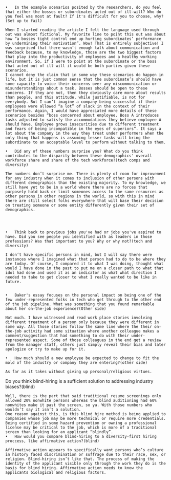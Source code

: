 	•	In the example scenarios posited by the researchers, do you feel that either the bosses or subordinates acted out of ill-will? Who do you feel was most at fault? If it's difficult for you to choose, why? (Set up to fail)

	When I started reading the article I felt the language used through out was almost fictional. My favorite line to point this out was about how “a bosses tight control end up hurting subordinates’ performance by undermining their motivation”. Wow! That is entirely subjective! I was surprised that there wasn’t enough talk about communication and feedback because, to my knowledge, those are the two biggest factors that play into the productivity of employees and a healthy working environment. So, if I were to point at the subordinate or the boss that acted out of ill will it would be both parties given these scenarios. 
	I cannot deny the claim that in some way these scenarios do happen in life, but it is just common sense that the subordinate’s should have some capacity to voice their concerns over any miscommunication or misunderstandings about a task. Bosses should be open to these concerns. If they are not, then they obviously care more about results than people, and this attitude, while justifiable, is not for everybody. But I can’t imagine a company being successful if their employees were allowed “a lot” of slack in the context of their performance. Again, I would have appreciated more details of these scenarios besides “boss concerned about employee. Boss A introduces tasks adjusted to satisfy the accommodations they believe employee A should have. Employee grows insecurities due to different treatment and fears of being incompatible in the eyes of superiors”. It says a lot about the company in the way they treat under performers when the only thing that happens is assuming lesser tasks will bring the subordinate to an acceptable level to perform without talking to them.

	•	Did any of these numbers surprise you? What do you think contributes to the disparity between these demographics' overall workforce share and share of the tech workforce?(tech comps and diversity)

	The numbers don’t surprise me. There is plenty of room for improvement for any industry when it comes to inclusion of other persons with different demographics than the existing majority. To my knowledge, we still have yet to be in a world where there are no forces that purposely hold back or limit someones access to the same resources as other persons in other regions in the world, so with this in mind there are still select folks everywhere that will base their decision on treating someone or some entity differently given their set of demographics. 




	•	Think back to previous jobs you've had or jobs you've aspired to have. Did you see people you identified with as leaders in those professions? Was that important to you? Why or why not?(tech and diversity)

	I don’t have specific persons in mind, but I will say there were instances where I imagined what that person had to do to be where they are today. Of course, I compared it to what I was doing, thought what would I have done in the past to put me on a closer path to what that idol had done and used it as an indicator as what what direction I needed to take to get closer to what I really wanted to be like in future.


	•	Baker's essay focuses on the personal impact on being one of the few under-represented folks in tech who get through to the other end of the job pipeline. What was something that you found remarkable about her on-the-job experience?(Other side)

	Not much. I have witnessed and read work place stories involving different treatment of a person only because they were different in some way. All those stories follow the same line where the their on-the-job activity had some situation where another colleague makes a comment/suggestion that had something to do with their under-represented aspect. Some of those colleagues in the end get a review from the manager staff, others just simply reveal their bias and later apologize or try to make up for it.

	•	How much should a new employee be expected to change to fit the mold of the industry or company they are entering?(other side)

	As far as it takes without giving up personal/religious virtues.



Do you think blind-hiring is a sufficient solution to addressing industry biases?(blind)

	Well, there is the part that said traditional resume screenings only allowed 20% nonwhite persons whereas the blind auditioning had 60% nonwhites make it past the screen, so ya. With those numbers who wouldn’t say it isn’t a solution. 
	One reason against this, is this blind hire method is being applied to companies whose job may be more technical or require more credentials. Being certified in some hazard prevention or owning a professional license may be critical to the job, which is more of a traditional screen than looking for an applicant “blindly”.
	•	How would you compare blind-hiring to a diversity-first hiring proccess, like affirmative action?(blind)

	Affirmative action appears to specifically want persons who’s culture in history faced discrimination or suffrage due to their race, sex, or religion. Blind-hiring isn’t like that. The process of making the identity of the applicant visible only through the work they do is the basis for blind hiring. Affirmative action needs to know the applicants biological and religious factors.
